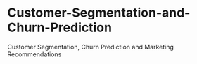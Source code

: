 # Customer-Segmentation-and-Churn-Prediction
Customer Segmentation, Churn Prediction and Marketing Recommendations
